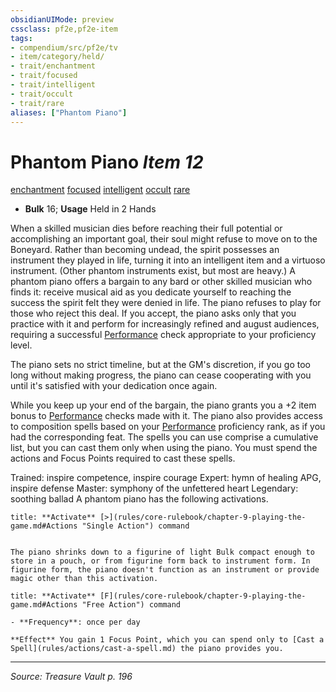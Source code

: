 ```yaml
---
obsidianUIMode: preview
cssclass: pf2e,pf2e-item
tags:
- compendium/src/pf2e/tv
- item/category/held/
- trait/enchantment
- trait/focused
- trait/intelligent
- trait/occult
- trait/rare
aliases: ["Phantom Piano"]
---
```

# Phantom Piano *Item 12*  
[enchantment](enchantment.md "Enchantment School Trait")  [focused](focused.md "Focused Item Trait")  [intelligent](intelligent-gmg.md "Intelligent Item Trait")  [occult](occult.md "Occult Tradition Trait")  [rare](rare.md "Rare Rarity Trait")  

- **Bulk** 16; **Usage** Held in 2 Hands

When a skilled musician dies before reaching their full potential or accomplishing an important goal, their soul might refuse to move on to the Boneyard. Rather than becoming undead, the spirit possesses an instrument they played in life, turning it into an intelligent item and a virtuoso instrument. (Other phantom instruments exist, but most are heavy.) A phantom piano offers a bargain to any bard or other skilled musician who finds it: receive musical aid as you dedicate yourself to reaching the success the spirit felt they were denied in life. The piano refuses to play for those who reject this deal. If you accept, the piano asks only that you practice with it and perform for increasingly refined and august audiences, requiring a successful [Performance](skills.md#Performance) check appropriate to your proficiency level.

The piano sets no strict timeline, but at the GM's discretion, if you go too long without making progress, the piano can cease cooperating with you until it's satisfied with your dedication once again.

While you keep up your end of the bargain, the piano grants you a +2 item bonus to [Performance](skills.md#Performance) checks made with it. The piano also provides access to composition spells based on your [Performance](skills.md#Performance) proficiency rank, as if you had the corresponding feat. The spells you can use comprise a cumulative list, but you can cast them only when using the piano. You must spend the actions and Focus Points required to cast these spells.

Trained: inspire competence, inspire courage Expert: hymn of healing APG, inspire defense Master: symphony of the unfettered heart Legendary: soothing ballad A phantom piano has the following activations.

```ad-embed-ability
title: **Activate** [>](rules/core-rulebook/chapter-9-playing-the-game.md#Actions "Single Action") command


The piano shrinks down to a figurine of light Bulk compact enough to store in a pouch, or from figurine form back to instrument form. In figurine form, the piano doesn't function as an instrument or provide magic other than this activation.
```

```ad-embed-ability
title: **Activate** [F](rules/core-rulebook/chapter-9-playing-the-game.md#Actions "Free Action") command

- **Frequency**: once per day

**Effect** You gain 1 Focus Point, which you can spend only to [Cast a Spell](rules/actions/cast-a-spell.md) the piano provides you.
```


---
*Source: Treasure Vault p. 196*